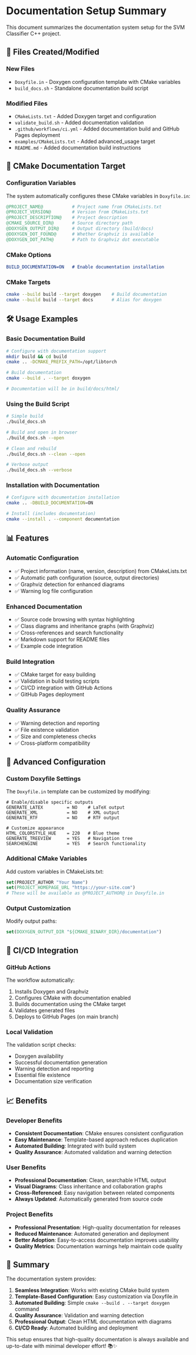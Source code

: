 # Documentation Setup Summary

This document summarizes the documentation system setup for the SVM Classifier C++ project.

## 📁 Files Created/Modified

### New Files
- `Doxyfile.in` - Doxygen configuration template with CMake variables
- `build_docs.sh` - Standalone documentation build script

### Modified Files
- `CMakeLists.txt` - Added Doxygen target and configuration
- `validate_build.sh` - Added documentation validation
- `.github/workflows/ci.yml` - Added documentation build and GitHub Pages deployment
- `examples/CMakeLists.txt` - Added advanced_usage target
- `README.md` - Added documentation build instructions

## 🎯 CMake Documentation Target

### Configuration Variables
The system automatically configures these CMake variables in `Doxyfile.in`:

```cmake
@PROJECT_NAME@           # Project name from CMakeLists.txt
@PROJECT_VERSION@        # Version from CMakeLists.txt  
@PROJECT_DESCRIPTION@    # Project description
@CMAKE_SOURCE_DIR@       # Source directory path
@DOXYGEN_OUTPUT_DIR@     # Output directory (build/docs)
@DOXYGEN_DOT_FOUND@      # Whether Graphviz is available
@DOXYGEN_DOT_PATH@       # Path to Graphviz dot executable
```

### CMake Options
```cmake
BUILD_DOCUMENTATION=ON   # Enable documentation installation
```

### CMake Targets
```bash
cmake --build build --target doxygen    # Build documentation
cmake --build build --target docs       # Alias for doxygen
```

## 🛠️ Usage Examples

### Basic Documentation Build
```bash
# Configure with documentation support
mkdir build && cd build
cmake .. -DCMAKE_PREFIX_PATH=/opt/libtorch

# Build documentation
cmake --build . --target doxygen

# Documentation will be in build/docs/html/
```

### Using the Build Script
```bash
# Simple build
./build_docs.sh

# Build and open in browser
./build_docs.sh --open

# Clean and rebuild
./build_docs.sh --clean --open

# Verbose output
./build_docs.sh --verbose
```

### Installation with Documentation
```bash
# Configure with documentation installation
cmake .. -DBUILD_DOCUMENTATION=ON

# Install (includes documentation)
cmake --install . --component documentation
```

## 📊 Features

### Automatic Configuration
- ✅ Project information (name, version, description) from CMakeLists.txt
- ✅ Automatic path configuration (source, output directories)
- ✅ Graphviz detection for enhanced diagrams
- ✅ Warning log file configuration

### Enhanced Documentation
- ✅ Source code browsing with syntax highlighting
- ✅ Class diagrams and inheritance graphs (with Graphviz)
- ✅ Cross-references and search functionality
- ✅ Markdown support for README files
- ✅ Example code integration

### Build Integration
- ✅ CMake target for easy building
- ✅ Validation in build testing scripts
- ✅ CI/CD integration with GitHub Actions
- ✅ GitHub Pages deployment

### Quality Assurance
- ✅ Warning detection and reporting
- ✅ File existence validation
- ✅ Size and completeness checks
- ✅ Cross-platform compatibility

## 🔧 Advanced Configuration

### Custom Doxyfile Settings
The `Doxyfile.in` template can be customized by modifying:

```doxyfile
# Enable/disable specific outputs
GENERATE_LATEX         = NO    # LaTeX output
GENERATE_XML           = NO    # XML output
GENERATE_RTF           = NO    # RTF output

# Customize appearance
HTML_COLORSTYLE_HUE    = 220   # Blue theme
GENERATE_TREEVIEW      = YES   # Navigation tree
SEARCHENGINE           = YES   # Search functionality
```

### Additional CMake Variables
Add custom variables in CMakeLists.txt:

```cmake
set(PROJECT_AUTHOR "Your Name")
set(PROJECT_HOMEPAGE_URL "https://your-site.com")
# These will be available as @PROJECT_AUTHOR@ in Doxyfile.in
```

### Output Customization
Modify output paths:

```cmake
set(DOXYGEN_OUTPUT_DIR "${CMAKE_BINARY_DIR}/documentation")
```

## 🚀 CI/CD Integration

### GitHub Actions
The workflow automatically:
1. Installs Doxygen and Graphviz
2. Configures CMake with documentation enabled
3. Builds documentation using the CMake target
4. Validates generated files
5. Deploys to GitHub Pages (on main branch)

### Local Validation
The validation script checks:
- Doxygen availability
- Successful documentation generation
- Warning detection and reporting
- Essential file existence
- Documentation size verification

## 📈 Benefits

### Developer Benefits
- **Consistent Documentation**: CMake ensures consistent configuration
- **Easy Maintenance**: Template-based approach reduces duplication
- **Automated Building**: Integrated with build system
- **Quality Assurance**: Automated validation and warning detection

### User Benefits
- **Professional Documentation**: Clean, searchable HTML output
- **Visual Diagrams**: Class inheritance and collaboration graphs
- **Cross-Referenced**: Easy navigation between related components
- **Always Updated**: Automatically generated from source code

### Project Benefits
- **Professional Presentation**: High-quality documentation for releases
- **Reduced Maintenance**: Automated generation and deployment
- **Better Adoption**: Easy-to-access documentation improves usability
- **Quality Metrics**: Documentation warnings help maintain code quality

## 🎯 Summary

The documentation system provides:

1. **Seamless Integration**: Works with existing CMake build system
2. **Template-Based Configuration**: Easy customization via Doxyfile.in
3. **Automated Building**: Simple `cmake --build . --target doxygen` command
4. **Quality Assurance**: Validation and warning detection
5. **Professional Output**: Clean HTML documentation with diagrams
6. **CI/CD Ready**: Automated building and deployment

This setup ensures that high-quality documentation is always available and up-to-date with minimal developer effort! 📚✨